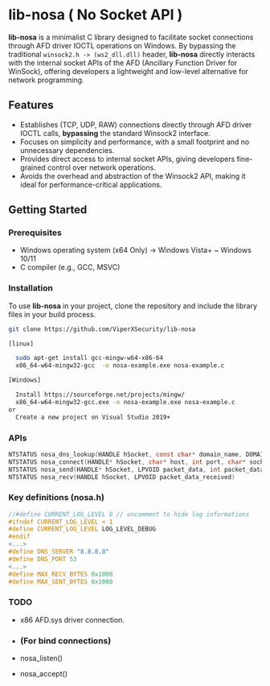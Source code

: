 # lib-nosa ( No Socket API )

**lib-nosa** is a minimalist C library designed to facilitate socket connections through AFD driver IOCTL operations on Windows. By bypassing the traditional `winsock2.h -> (ws2_dll.dll)`  header, **lib-nosa** directly interacts with the internal socket APIs of the AFD (Ancillary Function Driver for WinSock), offering developers a lightweight and low-level alternative for network programming.

## Features

- Establishes (TCP, UDP, RAW) connections directly through AFD driver IOCTL calls, **bypassing** the standard Winsock2 interface.
- Focuses on simplicity and performance, with a small footprint and no unnecessary dependencies.
- Provides direct access to internal socket APIs, giving developers fine-grained control over network operations.
- Avoids the overhead and abstraction of the Winsock2 API, making it ideal for performance-critical applications.

## Getting Started

### Prerequisites

- Windows operating system (x64 Only) -> Windows Vista+ ~ Windows 10/11
- C compiler (e.g., GCC, MSVC)

### Installation

To use **lib-nosa** in your project, clone the repository and include the library files in your build process.

```bash
git clone https://github.com/ViperXSecurity/lib-nosa

[linux]

  sudo apt-get install gcc-mingw-w64-x86-64
  x86_64-w64-mingw32-gcc  -o nosa-example.exe nosa-example.c

[Windows]

  Install https://sourceforge.net/projects/mingw/
  x86_64-w64-mingw32-gcc.exe -o nosa-example.exe nosa-example.c
or
  Create a new project on Visual Studio 2019+
```

### APIs
```C
NTSTATUS nosa_dns_lookup(HANDLE hSocket, const char* domain_name, DOMAIN_INFO* outBuffer)
NTSTATUS nosa_connect(HANDLE* hSocket, char* host, int port, char* socketType)
NTSTATUS nosa_send(HANDLE* hSocket, LPVOID packet_data, int packet_data_sz)
NTSTATUS nosa_recv(HANDLE hSocket, LPVOID packet_data_received)
```

### Key definitions (nosa.h)
```C
//#define CURRENT_LOG_LEVEL 0 // uncomment to hide log informations
#ifndef CURRENT_LOG_LEVEL < 1
#define CURRENT_LOG_LEVEL LOG_LEVEL_DEBUG
#endif
<...>
#define DNS_SERVER "8.8.8.8"
#define DNS_PORT 53
<...>
#define MAX_RECV_BYTES 0x1000
#define MAX_SENT_BYTES 0x1000
```

### TODO
- x86 AFD.sys driver connection.

- ### (For bind connections)
- nosa_listen()
- nosa_accept()

